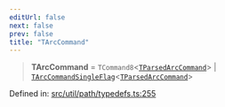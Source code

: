 ```yaml
---
editUrl: false
next: false
prev: false
title: "TArcCommand"
---
```


> **TArcCommand** = `TCommand8`\<[`TParsedArcCommand`](/api/type-aliases/tparsedarccommand/)\> \| [`TArcCommandSingleFlag`](/api/type-aliases/tarccommandsingleflag/)\<[`TParsedArcCommand`](/api/type-aliases/tparsedarccommand/)\>

Defined in: [src/util/path/typedefs.ts:255](https://github.com/fabricjs/fabric.js/blob/e114448a1bce9b68a3e1bba337bc0c83a35c1aa5/src/util/path/typedefs.ts#L255)
